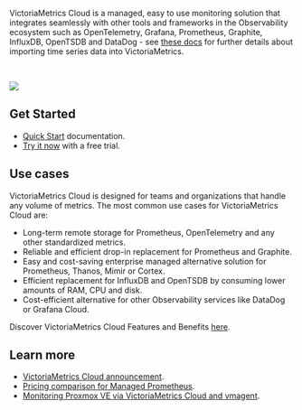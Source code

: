 VictoriaMetrics Cloud is a managed, easy to use monitoring solution that integrates seamlessly with
other tools and frameworks in the Observability ecosystem such as OpenTelemetry, Grafana, Prometheus, Graphite,
InfluxDB, OpenTSDB and DataDog - see [these docs](https://docs.victoriametrics.com/victoriametrics/single-server-victoriametrics/#how-to-import-time-series-data)
for further details about importing time series data into VictoriaMetrics.

<br>

![](/victoriametrics-cloud/get-started/get_started_preview.webp)
<br>

## Get Started
* [Quick Start](/victoriametrics-cloud/quickstart/) documentation.
* [Try it now](https://console.victoriametrics.cloud/signUp?utm_source=website&utm_campaign=docs_overview) with a free trial.


## Use cases
VictoriaMetrics Cloud is designed for teams and organizations that handle any volume of metrics. The most common use cases for VictoriaMetrics Cloud are:
* Long-term remote storage for Prometheus, OpenTelemetry and any other standardized metrics.
* Reliable and efficient drop-in replacement for Prometheus and Graphite.
* Easy and cost-saving  enterprise managed alternative solution for Prometheus, Thanos, Mimir or Cortex.
* Efficient replacement for InfluxDB and OpenTSDB by consuming lower amounts of RAM, CPU and disk.
* Cost-efficient alternative for other Observability services like DataDog or Grafana Cloud.

Discover VictoriaMetrics Cloud Features and Benefits [here](/victoriametrics-cloud/get-started/features).

## Learn more
* [VictoriaMetrics Cloud announcement](https://victoriametrics.com/blog/introduction-to-managed-monitoring/).
* [Pricing comparison for Managed Prometheus](https://victoriametrics.com/blog/managed-prometheus-pricing/).
* [Monitoring Proxmox VE via VictoriaMetrics Cloud and vmagent](https://victoriametrics.com/blog/proxmox-monitoring-with-dbaas/).
